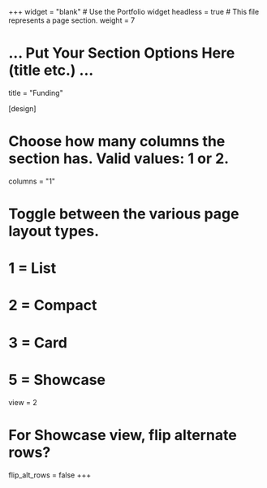 +++
widget = "blank"  # Use the Portfolio widget
headless = true  # This file represents a page section.
weight = 7

# ... Put Your Section Options Here (title etc.) ...
title = "Funding"


[design]
  # Choose how many columns the section has. Valid values: 1 or 2.
  columns = "1"

  # Toggle between the various page layout types.
  #   1 = List
  #   2 = Compact  
  #   3 = Card
  #   5 = Showcase
  view = 2

  # For Showcase view, flip alternate rows?
  flip_alt_rows = false
+++
